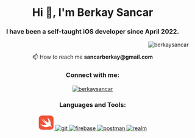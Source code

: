 <h1 align="center">Hi 👋, I'm Berkay Sancar</h1>
<h3 align="center">I have been a self-taught iOS developer since April 2022.</h3>

<p align="right"> <img src="https://komarev.com/ghpvc/?username=berkaysancar&label=Profile%20views&color=0e75b6&style=flat" alt="berkaysancar" /> </p>

<p align="center">📫 How to reach me <b>sancarberkay@gmail.com</b> </p>

<h3 align="middle">Connect with me:</h3>
<p align="middle">
<a href="https://linkedin.com/in/berkaysancar" target="blank"><img align="center" src="https://raw.githubusercontent.com/rahuldkjain/github-profile-readme-generator/master/src/images/icons/Social/linked-in-alt.svg" alt="berkaysancar" height="30" width="40" /></a>
</p>

<h3 align="middle">Languages and Tools:</h3>
<p align="middle"> <a href="https://developer.apple.com/swift/" target="_blank" rel="noreferrer"> <img src="https://raw.githubusercontent.com/devicons/devicon/master/icons/swift/swift-original.svg" alt="swift" width="40" height="40"/> </a>  
<a href="https://git-scm.com/" target="_blank" rel="noreferrer"> <img src="https://www.vectorlogo.zone/logos/git-scm/git-scm-icon.svg" alt="git" width="40" height="40"/> </a> <a href="https://firebase.google.com/" target="_blank" rel="noreferrer"> <img src="https://www.vectorlogo.zone/logos/firebase/firebase-icon.svg" alt="firebase" width="40" height="40"/> </a> <a href="https://postman.com" target="_blank" rel="noreferrer"> <img src="https://www.vectorlogo.zone/logos/getpostman/getpostman-icon.svg" alt="postman" width="40" height="40"/> </a> <a href="https://realm.io/" target="_blank" rel="noreferrer"> <img src="https://raw.githubusercontent.com/bestofjs/bestofjs-webui/8665e8c267a0215f3159df28b33c365198101df5/public/logos/realm.svg" alt="realm" width="40" height="40"/> </a> </p>
